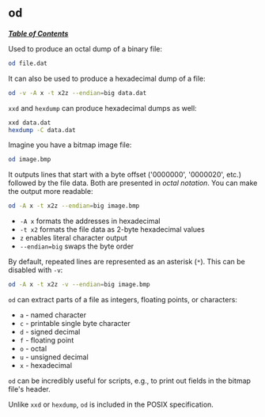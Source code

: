 # `od`

[***Table of Contents***](/README.md)

Used to produce an octal dump of a binary file:

```bash
od file.dat
```

It can also be used to produce a hexadecimal dump of a file:

```bash
od -v -A x -t x2z --endian=big data.dat
```

`xxd` and `hexdump` can produce hexadecimal dumps as well:

```bash
xxd data.dat
hexdump -C data.dat
```

Imagine you have a bitmap image file:

```bash
od image.bmp
```

It outputs lines that start with a byte offset ('0000000', '0000020', etc.)
followed by the file data. Both are presented in *octal notation*. You can make
the output more readable:

```bash
od -A x -t x2z --endian=big image.bmp
```

- `-A x` formats the addresses in hexadecimal
- `-t x2` formats the file data as 2-byte hexadecimal values
- `z` enables literal character output
- `--endian=big` swaps the byte order

By default, repeated lines are represented as an asterisk (`*`). This can be
disabled with `-v`:

```bash
od -A x -t x2z -v --endian=big image.bmp
```

`od` can extract parts of a file as integers, floating points, or characters:
- `a` - named character
- `c` - printable single byte character
- `d` - signed decimal
- `f` - floating point
- `o` - octal
- `u` - unsigned decimal
- `x` - hexadecimal

`od` can be incredibly useful for scripts, e.g., to print out fields in the
bitmap file's header.

Unlike `xxd` or `hexdump`, `od` is included in the POSIX specification.
